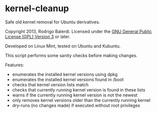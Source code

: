 kernel-cleanup
==============

Safe old kernel removal for Ubuntu derivatives.

Copyright 2013, Rodrigo Balerdi.
Licensed under the [GNU General Public License (GPL) Version 3](http://www.gnu.org/licenses/gpl-3.0-standalone.html) or later.

Developed on Linux Mint, tested on Ubuntu and Kubuntu.

This script performs some sanity checks before making changes.

Features:

  * enumerates the installed kernel versions using dpkg
  * enumerates the installed kernel versions found in /boot
  * checks that kernel version lists match
  * checks that currently running kernel version is found in these lists
  * warns if the currently running kernel version is not the newest
  * only removes kernel versions older than the currently running kernel
  * dry-runs (no changes made) if executed without root privileges

